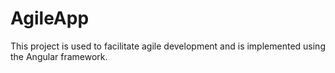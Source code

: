 # AgileApp

This project is used to facilitate agile development and is implemented using the Angular framework.

